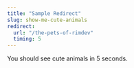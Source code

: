 ```yaml
---
title: "Sample Redirect"
slug: show-me-cute-animals
redirect: 
  url: "/the-pets-of-rimdev"
  timing: 5
---
```


You should see cute animals in 5 seconds.